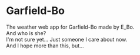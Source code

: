 # Garfield-Bo
The weather web app for Garfield-Bo made by E_Bo. <br> And who is she? <br> I'm not sure yet... Just someone I care about now.<br>And I hope more than this, but...
